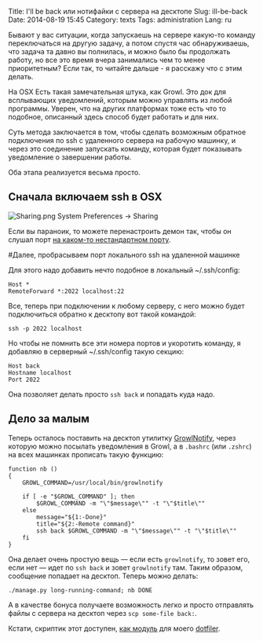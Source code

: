 Title: I'll be back или нотифайки c сервера на десктопе
Slug: ill-be-back
Date: 2014-08-19 15:45
Category: texts
Tags: administration
Lang: ru

Бывают у вас ситуации, когда запускаешь на сервере какую-то команду переключаться на другую задачу, а потом спустя час обнаруживаешь, что задача та давно вы полнилась, и можно было бы продолжать работу, но все это время вчера занимались чем то менее приоритетным? Если так, то читайте дальше - я расскажу что с этим делать.

На OSX Есть такая замечательная штука, как Growl. Это док для всплывающих уведомлений, которым можно управлять из любой программы. Уверен, что на других платформах тоже есть что то подобное, описанный здесь способ будет работать и для них.

Суть метода заключается в том, чтобы сделать возможным обратное подключения по ssh с удаленного сервера на рабочую машинку, и через это соединение запускать команду, которая будет показывать уведомление о завершении работы.

Оба этапа реализуется весьма просто.

## Сначала включаем ssh в OSX

![Sharing.png](https://draftin.com:443/images/19378?token=kHhyF0taIjlaIqAZmgU7mprQG24Y5IGGa996EsqQ4qFzafBR6v9zR_dk4uPZ_zf9C3IS8czxpC84RpsEyFjLGM0) 
System Preferences -> Sharing

Если вы параноик, то можете перенастроить демон так, чтобы он слушал порт [на каком-то нестандартном порту](http://serverfault.com/questions/18761/how-to-change-sshd-port-on-mac-os-x).

#Далее, пробрасываем порт локального ssh на удаленной машинке

Для этого надо добавить нечто подобное в локальный ~/.ssh/config:

    Host *
    RemoteForward *:2022 localhost:22


Все, теперь при подключении к любому серверу, с него можно будет подключиться обратно к десктопу вот такой командой:

    ssh -p 2022 localhost

Но чтобы не помнить все эти номера портов и укоротить команду, я добавляю в серверный ~/.ssh/config такую секцию:

    Host back
    Hostname localhost
    Port 2022

Она позволяет делать просто `ssh back` и попадать куда надо.

## Дело за малым

Теперь осталось поставить на десктоп утилитку [GrowlNotify](http://growl.info/downloads), через которую можно посылать уведомления в Growl, а в `.bashrc` (или `.zshrc`) на всех машинках прописать такую функцию:

    function nb ()
    {
        GROWL_COMMAND=/usr/local/bin/growlnotify

        if [ -e "$GROWL_COMMAND" ]; then
            $GROWL_COMMAND -m "\"$message\"" -t "\"$title\""
        else
            message="${1:-Done}"
            title="${2:-Remote command}"
            ssh back $GROWL_COMMAND -m "\"$message\"" -t "\"$title\""
        fi
    }

Она делает очень простую вещь — если есть `growlnotify`, то зовет его, если нет — идет по `ssh back` и зовет `growlnotify` там. Таким образом, сообщение попадает на десктоп. Теперь можно делать:

    ./manage.py long-running-command; nb DONE

А в качестве бонуса получаете возможность легко и просто отправлять файлы с сервера на десктоп через `scp some-file back:`.

Кстати, скриптик этот доступен, [как модуль](https://github.com/svetlyak40wt/dot-growl) для моего [dotfiler](https://github.com/svetlyak40wt/dotfiler).
